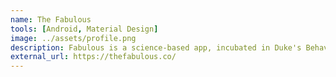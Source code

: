 ```yaml
---
name: The Fabulous
tools: [Android, Material Design]
image: ../assets/profile.png
description: Fabulous is a science-based app, incubated in Duke's Behavioral Economics Lab, that will help you build healthy rituals into your life, just like an elite athlete.
external_url: https://thefabulous.co/
---
```

